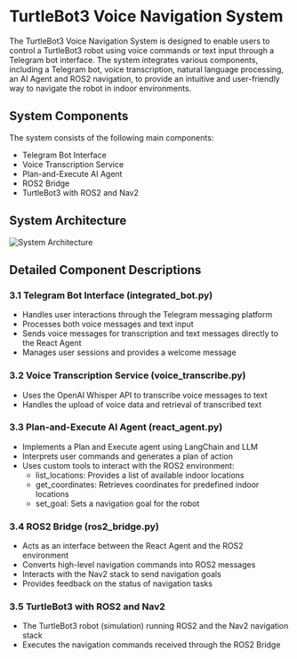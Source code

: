 # TurtleBot3 Voice Navigation System

The TurtleBot3 Voice Navigation System is designed to enable users to control a TurtleBot3 robot using voice commands or text input through a Telegram bot interface. The system integrates various components, including a Telegram bot, voice transcription, natural language processing, an AI Agent and ROS2 navigation, to provide an intuitive and user-friendly way to navigate the robot in indoor environments.

## System Components

The system consists of the following main components:
- Telegram Bot Interface
- Voice Transcription Service
- Plan-and-Execute AI Agent
- ROS2 Bridge
- TurtleBot3 with ROS2 and Nav2

## System Architecture

![System Architecture](https://cdn-images-1.medium.com/max/800/1*QSsOVL9YzhWKJhNCI1fZsQ.png)

## Detailed Component Descriptions

### 3.1 Telegram Bot Interface (integrated_bot.py)
- Handles user interactions through the Telegram messaging platform
- Processes both voice messages and text input
- Sends voice messages for transcription and text messages directly to the React Agent
- Manages user sessions and provides a welcome message

### 3.2 Voice Transcription Service (voice_transcribe.py)
- Uses the OpenAI Whisper API to transcribe voice messages to text
- Handles the upload of voice data and retrieval of transcribed text

### 3.3 Plan-and-Execute AI Agent (react_agent.py)
- Implements a Plan and Execute agent using LangChain and LLM
- Interprets user commands and generates a plan of action
- Uses custom tools to interact with the ROS2 environment:
  - list_locations: Provides a list of available indoor locations
  - get_coordinates: Retrieves coordinates for predefined indoor locations
  - set_goal: Sets a navigation goal for the robot

### 3.4 ROS2 Bridge (ros2_bridge.py)
- Acts as an interface between the React Agent and the ROS2 environment
- Converts high-level navigation commands into ROS2 messages
- Interacts with the Nav2 stack to send navigation goals
- Provides feedback on the status of navigation tasks

### 3.5 TurtleBot3 with ROS2 and Nav2
- The TurtleBot3 robot (simulation) running ROS2 and the Nav2 navigation stack
- Executes the navigation commands received through the ROS2 Bridge
